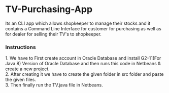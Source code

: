 # TV-Purchasing-App
Its an CLI app which allows shopkeeper to manage their stocks and it contains a Command Line Interface for customer for purchasing as well as for dealer for selling their TV's to shopkeeper.<br>
<h3>Instructions</h3>
1. We have to First create account in Oracle Database and install G2-11(For Java 8) Version of Oracle Database and then runs this code in Netbeans & create a new project.<br>2. After creating it we have to create the given folder in src folder and paste the given files.<br>3. Then finally run the TV.java file in Netbeans.
